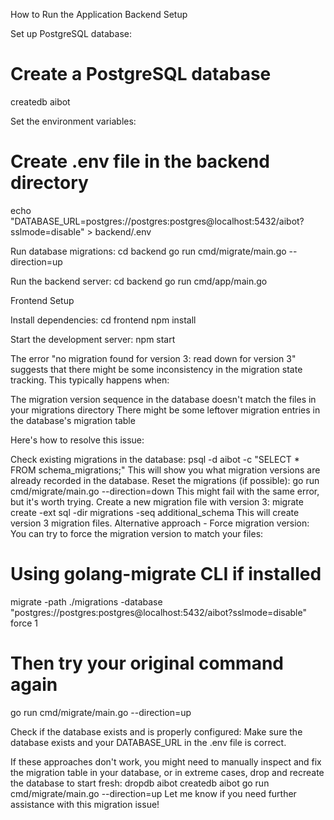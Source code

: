 How to Run the Application
Backend Setup

Set up PostgreSQL database:

# Create a PostgreSQL database

createdb aibot

Set the environment variables:

# Create .env file in the backend directory

echo "DATABASE_URL=postgres://postgres:postgres@localhost:5432/aibot?sslmode=disable" > backend/.env

Run database migrations:
cd backend
go run cmd/migrate/main.go --direction=up

Run the backend server:
cd backend
go run cmd/app/main.go

Frontend Setup

Install dependencies:
cd frontend
npm install

Start the development server:
npm start

The error "no migration found for version 3: read down for version 3" suggests that there might be some inconsistency in the migration state tracking. This typically happens when:

The migration version sequence in the database doesn't match the files in your migrations directory
There might be some leftover migration entries in the database's migration table

Here's how to resolve this issue:

Check existing migrations in the database:
psql -d aibot -c "SELECT \* FROM schema_migrations;"
This will show you what migration versions are already recorded in the database.
Reset the migrations (if possible):
go run cmd/migrate/main.go --direction=down
This might fail with the same error, but it's worth trying.
Create a new migration file with version 3:
migrate create -ext sql -dir migrations -seq additional_schema
This will create version 3 migration files.
Alternative approach - Force migration version:
You can try to force the migration version to match your files:

# Using golang-migrate CLI if installed

migrate -path ./migrations -database "postgres://postgres:postgres@localhost:5432/aibot?sslmode=disable" force 1

# Then try your original command again

go run cmd/migrate/main.go --direction=up

Check if the database exists and is properly configured:
Make sure the database exists and your DATABASE_URL in the .env file is correct.

If these approaches don't work, you might need to manually inspect and fix the migration table in your database, or in extreme cases, drop and recreate the database to start fresh:
dropdb aibot
createdb aibot
go run cmd/migrate/main.go --direction=up
Let me know if you need further assistance with this migration issue!

